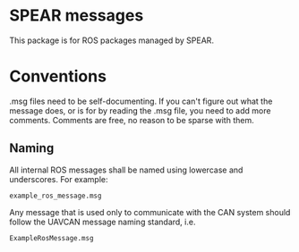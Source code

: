 # SPEAR messages #

This package is for ROS packages managed by SPEAR.

# Conventions #

.msg files need to be self-documenting. If you can't figure out what the message
does, or is for by reading the .msg file, you need to add more comments.
Comments are free, no reason to be sparse with them.

## Naming

All internal ROS messages shall be named using lowercase and underscores.
For example:

```
example_ros_message.msg
```

Any message that is used only to communicate with the CAN system should follow the UAVCAN
message naming standard, i.e.

```
ExampleRosMessage.msg
```
